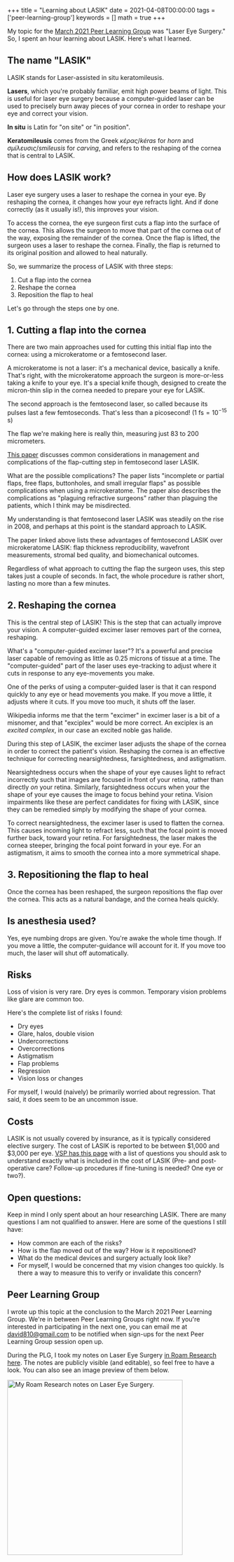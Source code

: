 +++
title = "Learning about LASIK"
date = 2021-04-08T00:00:00
tags = ['peer-learning-group']
keywords = []
math = true
+++

My topic for the [March 2021 Peer Learning Group](/snippets/2021-03-11-peer-learning-group-topics/) was "Laser Eye Surgery." So, I spent an hour learning about LASIK. Here's what I learned.

## The name "LASIK"

LASIK stands for Laser-assisted in situ keratomileusis.

**Lasers**, which you're probably familiar, emit high power beams of light. This is useful for laser eye surgery because a computer-guided laser can be used to precisely burn away pieces of your cornea in order to reshape your eye and correct your vision.

**In situ** is Latin for "on site" or "in position".

**Keratomileusis** comes from the Greek *κέρας*/*kéras* for *horn* and *σμίλευσις*/*smileusis* for *carving*, and refers to the reshaping of the cornea that is central to LASIK.

## How does LASIK work?

Laser eye surgery uses a laser to reshape the cornea in your eye. By reshaping the cornea, it changes how your eye refracts light. And if done correctly (as it usually is!), this improves your vision.

To access the cornea, the eye surgeon first cuts a flap into the surface of the cornea. This allows the surgeon to move that part of the cornea out of the way, exposing the remainder of the cornea. Once the flap is lifted, the surgeon uses a laser to reshape the cornea. Finally, the flap is returned to its original position and allowed to heal naturally.

So, we summarize the process of LASIK with three steps:

1. Cut a flap into the cornea
2. Reshape the cornea
3. Reposition the flap to heal

Let's go through the steps one by one.

## 1. Cutting a flap into the cornea

There are two main approaches used for cutting this initial flap into the cornea: using a microkeratome or a femtosecond laser.

A microkeratome is not a laser: it's a mechanical device, basically a knife. That's right, with the microkeratome approach the surgeon is more-or-less taking a knife to your eye.
It's a special knife though, designed to create the micron-thin slip in the cornea needed to prepare your eye for LASIK.

The second approach is the femtosecond laser, so called because its pulses last a few femtoseconds. That's less than a picosecond! ($1\text{ fs} = 10^{-15}\text{ s}$)

The flap we're making here is really thin, measuring just 83 to 200 micrometers.

[This paper](https://www.ncbi.nlm.nih.gov/pmc/articles/PMC4089871/) discusses common considerations in management and complications of the flap-cutting step in femtosecond laser LASIK.

What are the possible complications? The paper lists "incomplete or partial flaps, free flaps, buttonholes, and small irregular flaps" as possible complications when using a microkeratome. The paper also describes the complications as "plaguing refractive surgeons" rather than plaguing the patients, which I think may be misdirected.

My understanding is that femtosecond laser LASIK was steadily on the rise in 2008, and perhaps at this point is the standard approach to LASIK.

The paper linked above lists these advantages of femtosecond LASIK over microkeratome LASIK: flap thickness reproducibility, wavefront measurements, stromal bed quality, and biomechanical outcomes.

Regardless of what approach to cutting the flap the surgeon uses, this step takes just a couple of seconds. In fact, the whole procedure is rather short, lasting no more than a few minutes.

## 2. Reshaping the cornea

This is the central step of LASIK! This is the step that can actually improve your vision. A computer-guided excimer laser removes part of the cornea, reshaping.

What's a "computer-guided excimer laser"? It's a powerful and precise laser capable of removing as little as 0.25 microns of tissue at a time. The "computer-guided" part of the laser uses eye-tracking to adjust where it cuts in response to any eye-movements you make.

One of the perks of using a computer-guided laser is that it can respond quickly to any eye or head movements you make. If you move a little, it adjusts where it cuts. If you move too much, it shuts off the laser.

Wikipedia informs me that the term "excimer" in excimer laser is a bit of a misnomer, and that "exciplex" would be more correct. An exciplex is an *excited complex*, in our case an excited noble gas halide.

During this step of LASIK, the excimer laser adjusts the shape of the cornea in order to correct the patient's vision. Reshaping the cornea is an effective technique for correcting nearsightedness, farsightedness, and astigmatism.

Nearsightedness occurs when the shape of your eye causes light to refract incorrectly such that images are focused in front of your retina, rather than directly *on* your retina. Similarly, farsightedness occurs when your the shape of your eye causes the image to focus behind your retina. Vision impairments like these are perfect candidates for fixing with LASIK, since they can be remedied simply by modifying the shape of your cornea.

To correct nearsightedness, the excimer laser is used to flatten the cornea. This causes incoming light to refract less, such that the focal point is moved further back, toward your retina. For farsightedness, the laser makes the cornea steeper, bringing the focal point forward in your eye. For an astigmatism, it aims to smooth the cornea into a more symmetrical shape.

## 3. Repositioning the flap to heal

Once the cornea has been reshaped, the surgeon repositions the flap over the cornea. This acts as a natural bandage, and the cornea heals quickly.

## Is anesthesia used?

Yes, eye numbing drops are given. You're awake the whole time though. If you move a little, the computer-guidance will account for it. If you move too much, the laser will shut off automatically.

## Risks

Loss of vision is very rare. Dry eyes is common. Temporary vision problems like glare are common too.

Here's the complete list of risks I found:

- Dry eyes
- Glare, halos, double vision
- Undercorrections
- Overcorrections
- Astigmatism
- Flap problems
- Regression
- Vision loss or changes

For myself, I would (naively) be primarily worried about regression. That said, it does seem to be an uncommon issue.

## Costs

LASIK is not usually covered by insurance, as it is typically considered elective surgery. The cost of LASIK is reported to be between $1,000 and $3,000 per eye. [VSP has this page](https://www.vsp.com/eyewear-wellness/lasik-glasses-lenses/lasik-eye-surgery-cost) with a list of questions you should ask to understand exactly what is included in the cost of LASIK (Pre- and post- operative care? Follow-up procedures if fine-tuning is needed? One eye or two?).

## Open questions:

Keep in mind I only spent about an hour researching LASIK. There are many questions I am not qualified to answer. Here are some of the questions I still have:

- How common are each of the risks?
- How is the flap moved out of the way? How is it repositioned?
- What do the medical devices and surgery actually look like?
- For myself, I would be concerned that my vision changes too quickly. Is there a way to measure this to verify or invalidate this concern?

## Peer Learning Group

I wrote up this topic at the conclusion to the March 2021 Peer Learning Group. We're in between Peer Learning Groups right now. If you're interested in participating in the next one, you can email me at david810@gmail.com to be notified when sign-ups for the next Peer Learning Group session open up.

During the PLG, I took my notes on Laser Eye Surgery [in Roam Research here](https://roamresearch.com/#/app/commons-db/page/vgNgwbZlz). The notes are publicly visible (and editable), so feel free to have a look. You can also see an image preview of them below.

<a href="https://roamresearch.com/#/app/commons-db/page/vgNgwbZlz"><img align="center" src="/snippets/2021-04-08-lasiknotes.png" alt="My Roam Research notes on Laser Eye Surgery." height="400px"></a>

